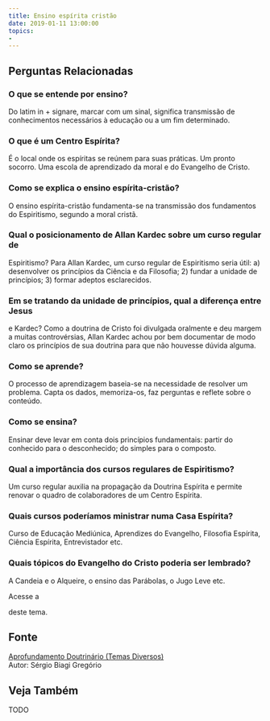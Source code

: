 ```yaml
---
title: Ensino espírita cristão
date: 2019-01-11 13:00:00
topics: 
- 
---
```




## Perguntas Relacionadas

### O que se entende por ensino?
Do latim in + signare, marcar com um sinal, significa transmissão de
conhecimentos necessários à educação ou a um fim determinado.
### O que é um Centro Espírita?
É o local onde os espíritas se reúnem para suas práticas. Um pronto
socorro. Uma escola de aprendizado da moral e do Evangelho de Cristo.
### Como se explica o ensino espírita-cristão?
O ensino espírita-cristão fundamenta-se na transmissão dos fundamentos
do Espiritismo, segundo a moral cristã.
### Qual o posicionamento de Allan Kardec sobre um curso regular de
Espiritismo?
Para Allan Kardec, um curso regular de Espiritismo seria útil: a)
desenvolver os princípios da Ciência e da Filosofia; 2) fundar a unidade
de princípios; 3) formar adeptos esclarecidos.
### Em se tratando da unidade de princípios, qual a diferença entre Jesus
e Kardec?
Como a doutrina de Cristo foi divulgada oralmente e deu margem a muitas
controvérsias, Allan Kardec achou por bem documentar de modo claro os
princípios de sua doutrina para que não houvesse dúvida alguma.
### Como se aprende?
O processo de aprendizagem baseia-se na necessidade de resolver um
problema. Capta os dados, memoriza-os, faz perguntas e reflete sobre o
conteúdo.
### Como se ensina?
Ensinar deve levar em conta dois princípios fundamentais: partir do
conhecido para o desconhecido; do simples para o composto.
### Qual a importância dos cursos regulares de Espiritismo?
Um curso regular auxilia na propagação da Doutrina Espírita e permite
renovar o quadro de colaboradores de um Centro Espírita.
### Quais cursos poderíamos ministrar numa Casa Espírita?
Curso de Educação Mediúnica, Aprendizes do Evangelho, Filosofia
Espírita, Ciência Espírita, Entrevistador etc.
### Quais tópicos do Evangelho do Cristo poderia ser lembrado?
A Candeia e o Alqueire, o ensino das Parábolas, o Jugo Leve etc.

Acesse a

deste tema.

## Fonte
[Aprofundamento Doutrinário (Temas Diversos)](https://sites.google.com/view/aprofundamentodoutrinario/ensino-espírita-cristão)  
Autor: Sérgio Biagi Gregório



## Veja Também
TODO


